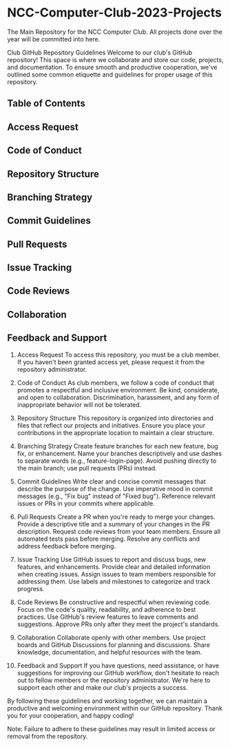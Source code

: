 # NCC-Computer-Club-2023-Projects
The Main Repository for the NCC Computer Club. All projects done over the year will be committed into here. 

Club GitHub Repository Guidelines
Welcome to our club's GitHub repository! This space is where we collaborate and store our code, projects, and documentation. To ensure smooth and productive cooperation, we've outlined some common etiquette and guidelines for proper usage of this repository.

## Table of Contents
## Access Request
## Code of Conduct
## Repository Structure
## Branching Strategy
## Commit Guidelines
## Pull Requests
## Issue Tracking
## Code Reviews
## Collaboration
## Feedback and Support

1. Access Request
To access this repository, you must be a club member. If you haven't been granted access yet, please request it from the repository administrator.

2. Code of Conduct
As club members, we follow a code of conduct that promotes a respectful and inclusive environment. Be kind, considerate, and open to collaboration. Discrimination, harassment, and any form of inappropriate behavior will not be tolerated.

3. Repository Structure
This repository is organized into directories and files that reflect our projects and initiatives. Ensure you place your contributions in the appropriate location to maintain a clear structure.

4. Branching Strategy
Create feature branches for each new feature, bug fix, or enhancement.
Name your branches descriptively and use dashes to separate words (e.g., feature-login-page).
Avoid pushing directly to the main branch; use pull requests (PRs) instead.
5. Commit Guidelines
Write clear and concise commit messages that describe the purpose of the change.
Use imperative mood in commit messages (e.g., "Fix bug" instead of "Fixed bug").
Reference relevant issues or PRs in your commits where applicable.
6. Pull Requests
Create a PR when you're ready to merge your changes.
Provide a descriptive title and a summary of your changes in the PR description.
Request code reviews from your team members.
Ensure all automated tests pass before merging.
Resolve any conflicts and address feedback before merging.
7. Issue Tracking
Use GitHub issues to report and discuss bugs, new features, and enhancements.
Provide clear and detailed information when creating issues.
Assign issues to team members responsible for addressing them.
Use labels and milestones to categorize and track progress.
8. Code Reviews
Be constructive and respectful when reviewing code.
Focus on the code's quality, readability, and adherence to best practices.
Use GitHub's review features to leave comments and suggestions.
Approve PRs only after they meet the project's standards.
9. Collaboration
Collaborate openly with other members.
Use project boards and GitHub Discussions for planning and discussions.
Share knowledge, documentation, and helpful resources with the team.
10. Feedback and Support
If you have questions, need assistance, or have suggestions for improving our GitHub workflow, don't hesitate to reach out to fellow members or the repository administrator. We're here to support each other and make our club's projects a success.

By following these guidelines and working together, we can maintain a productive and welcoming environment within our GitHub repository. Thank you for your cooperation, and happy coding!

Note: Failure to adhere to these guidelines may result in limited access or removal from the repository.

